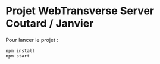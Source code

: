 # Projet WebTransverse Server Coutard / Janvier

Pour lancer le projet : 

    npm install
    npm start
